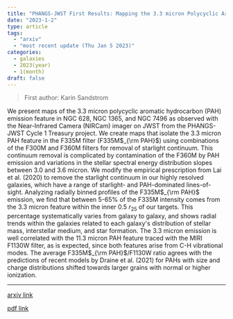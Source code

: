 ```yaml
---
title: "PHANGS-JWST First Results: Mapping the 3.3 micron Polycyclic Aromatic Hydrocarbon Vibrational Band in Nearby Galaxies with NIRCam Medium Bands"
date: "2023-1-2"
type: article
tags:
  - "arxiv"
  - "most recent update (Thu Jan 5 2023)"
categories:
  - galaxies
  - 2023(year)
  - 1(month)
draft: false
---
```


> First author: Karin Sandstrom

 We present maps of the 3.3 micron polycyclic aromatic hydrocarbon (PAH)
emission feature in NGC 628, NGC 1365, and NGC 7496 as observed with the
Near-Infrared Camera (NIRCam) imager on JWST from the PHANGS-JWST Cycle 1
Treasury project. We create maps that isolate the 3.3 micron PAH feature in the
F335M filter (F335M$_{\rm PAH}$) using combinations of the F300M and F360M
filters for removal of starlight continuum. This continuum removal is
complicated by contamination of the F360M by PAH emission and variations in the
stellar spectral energy distribution slopes between 3.0 and 3.6 micron. We
modify the empirical prescription from Lai et al. (2020) to remove the
starlight continuum in our highly resolved galaxies, which have a range of
starlight- and PAH-dominated lines-of-sight. Analyzing radially binned profiles
of the F335M$_{\rm PAH}$ emission, we find that between 5-65% of the F335M
intensity comes from the 3.3 micron feature within the inner 0.5 $r_{25}$ of
our targets. This percentage systematically varies from galaxy to galaxy, and
shows radial trends within the galaxies related to each galaxy's distribution
of stellar mass, interstellar medium, and star formation. The 3.3 micron
emission is well correlated with the 11.3 micron PAH feature traced with the
MIRI F1130W filter, as is expected, since both features arise from C-H
vibrational modes. The average F335M$_{\rm PAH}$/F1130W ratio agrees with the
predictions of recent models by Draine et al. (2021) for PAHs with size and
charge distributions shifted towards larger grains with normal or higher
ionization.

---
[arxiv link](http://arxiv.org/abs/2301.00854v1)

[pdf link](http://arxiv.org/pdf/2301.00854v1)